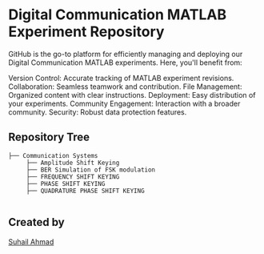 # Digital Communication MATLAB Experiment Repository

GitHub is the go-to platform for efficiently managing and deploying our Digital Communication MATLAB experiments. Here, you'll benefit from:

Version Control: Accurate tracking of MATLAB experiment revisions.
Collaboration: Seamless teamwork and contribution.
File Management: Organized content with clear instructions.
Deployment: Easy distribution of your experiments.
Community Engagement: Interaction with a broader community.
Security: Robust data protection features.
## Repository Tree

```
├── Communication Systems
     ├── Amplitude Shift Keying 
     ├── BER Simulation of FSK modulation
     ├── FREQUENCY SHIFT KEYING
     ├── PHASE SHIFT KEYING
     ├── QUADRATURE PHASE SHIFT KEYING
     

```
## Created by
[Suhail Ahmad](https://github.com/RBSuhail)
